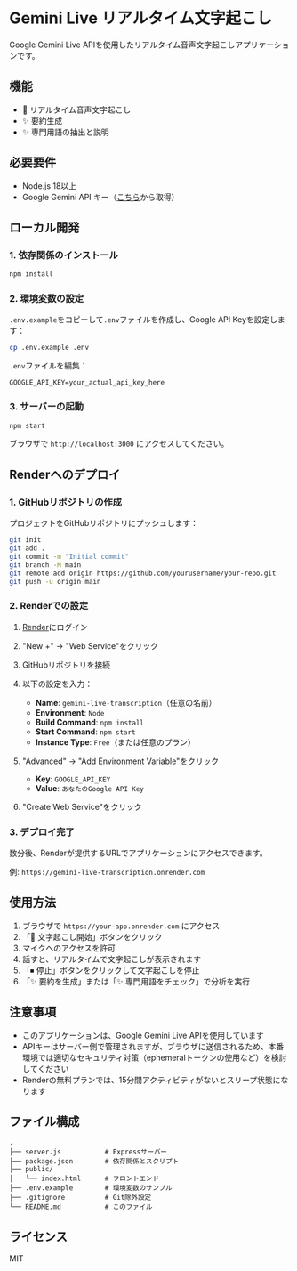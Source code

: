 # Gemini Live リアルタイム文字起こし

Google Gemini Live APIを使用したリアルタイム音声文字起こしアプリケーションです。

## 機能

- 🎤 リアルタイム音声文字起こし
- ✨ 要約生成
- ✨ 専門用語の抽出と説明

## 必要要件

- Node.js 18以上
- Google Gemini API キー（[こちら](https://ai.google.dev/)から取得）

## ローカル開発

### 1. 依存関係のインストール

```bash
npm install
```

### 2. 環境変数の設定

`.env.example`をコピーして`.env`ファイルを作成し、Google API Keyを設定します：

```bash
cp .env.example .env
```

`.env`ファイルを編集：

```
GOOGLE_API_KEY=your_actual_api_key_here
```

### 3. サーバーの起動

```bash
npm start
```

ブラウザで `http://localhost:3000` にアクセスしてください。

## Renderへのデプロイ

### 1. GitHubリポジトリの作成

プロジェクトをGitHubリポジトリにプッシュします：

```bash
git init
git add .
git commit -m "Initial commit"
git branch -M main
git remote add origin https://github.com/yourusername/your-repo.git
git push -u origin main
```

### 2. Renderでの設定

1. [Render](https://render.com/)にログイン
2. "New +" → "Web Service"をクリック
3. GitHubリポジトリを接続
4. 以下の設定を入力：

   - **Name**: `gemini-live-transcription`（任意の名前）
   - **Environment**: `Node`
   - **Build Command**: `npm install`
   - **Start Command**: `npm start`
   - **Instance Type**: `Free`（または任意のプラン）

5. "Advanced" → "Add Environment Variable"をクリック
   - **Key**: `GOOGLE_API_KEY`
   - **Value**: `あなたのGoogle API Key`

6. "Create Web Service"をクリック

### 3. デプロイ完了

数分後、Renderが提供するURLでアプリケーションにアクセスできます。

例: `https://gemini-live-transcription.onrender.com`

## 使用方法

1. ブラウザで `https://your-app.onrender.com` にアクセス
2. 「🎤 文字起こし開始」ボタンをクリック
3. マイクへのアクセスを許可
4. 話すと、リアルタイムで文字起こしが表示されます
5. 「⏹ 停止」ボタンをクリックして文字起こしを停止
6. 「✨ 要約を生成」または「✨ 専門用語をチェック」で分析を実行

## 注意事項

- このアプリケーションは、Google Gemini Live APIを使用しています
- APIキーはサーバー側で管理されますが、ブラウザに送信されるため、本番環境では適切なセキュリティ対策（ephemeralトークンの使用など）を検討してください
- Renderの無料プランでは、15分間アクティビティがないとスリープ状態になります

## ファイル構成

```
.
├── server.js           # Expressサーバー
├── package.json        # 依存関係とスクリプト
├── public/
│   └── index.html      # フロントエンド
├── .env.example        # 環境変数のサンプル
├── .gitignore          # Git除外設定
└── README.md           # このファイル
```

## ライセンス

MIT
